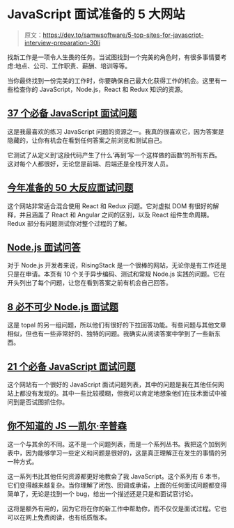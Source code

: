 # JavaScript 面试准备的 5 大网站

> 原文：<https://dev.to/samwsoftware/5-top-sites-for-javascript-interview-preparation-30li>

找新工作是一项令人生畏的任务。当试图找到一个完美的角色时，有很多事情要考虑:地点、公司、工作职责、薪酬、培训等等。

当你最终找到一份完美的工作时，你要确保自己最大化获得工作的机会。这里有一些检查你的 JavaScript，Node.js，React 和 Redux 知识的资源。

## [37 个必备 JavaScript 面试问题](https://www.toptal.com/javascript/interview-questions)

这是我最喜欢的练习 JavaScript 问题的资源之一。我真的很喜欢它，因为答案是隐藏的，让你有机会在看到任何答案之前浏览和测试自己。

它测试了从定义到‘这段代码产生了什么’再到‘写一个这样做的函数’的所有东西。这对每个人都很好，无论您是前端、后端还是全栈开发人员。

## [今年准备的 50 大反应面试问题](https://www.edureka.co/blog/interview-questions/react-interview-questions/amp/)

这个网站非常适合混合使用 React 和 Redux 问题。它对虚拟 DOM 有很好的解释，并且涵盖了 React 和 Angular 之间的区别，以及 React 组件生命周期。Redux 部分有问题测试你对整个过程的了解。

## [Node.js 面试问答](https://blog.risingstack.com/node-js-interview-questions-and-answers-2017/)

对于 Node.js 开发者来说，RisingStack 是一个很棒的网站，无论你是有工作还是只是在申请。本页有 10 个关于异步编码、测试和常规 Node.js 实践的问题。它在开头列出了每个问题，让您在看到答案之前有机会自己回答。

## [8 必不可少 Node.js 面试题](https://www.toptal.com/nodejs/interview-questions)

这是 topal 的另一组问题，所以他们有很好的下拉回答功能。有些问题与其他文章相似，但也有一些非常好的、独特的问题。我确实从阅读答案中学到了一些新东西。

## [21 个必备 JavaScript 面试问题](https://www.codementor.io/nihantanu/21-essential-javascript-tech-interview-practice-questions-answers-du107p62z)

这个网站有一个很好的 JavaScript 面试问题列表，其中的问题是我在其他任何网站上都没有发现的。其中一些比较模糊，但我可以肯定地想象他们在技术面试中被问到是否试图抓住你。

## [你不知道的 JS —凯尔·辛普森](https://github.com/getify/You-Dont-Know-JS/blob/master/README.md)

这一个与其余的不同。这不是一个问题列表，而是一个系列丛书。我把这个加到列表中，因为能够学习一些定义和问题是很好的，这是真正理解正在发生的事情的另一种方式。

这一系列书比其他任何资源都更好地教会了我 JavaScript。这个系列有 6 本书，它们变得越来越复杂。当你理解了闭包、回调或承诺，上面的任何面试问题都变得简单了，无论是找到一个 bug，给出一个描述还是只是和面试官讨论。

这将是额外有用的，因为它将在你的新工作中帮助你，而不仅仅是面试过程。它也可以在网上免费阅读，也有纸质版本。